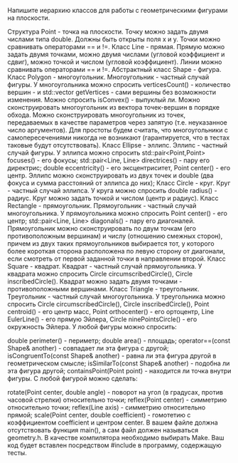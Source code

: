 Напишите иерархию классов для работы с геометрическими фигурами на плоскости.

Структура Point - точка на плоскости. Точку можно задать двумя числами типа double. Должны быть открыты поля x и y. Точки можно сравнивать операторами == и !=.
Класс Line - прямая. Прямую можно задать двумя точками, можно двумя числами (угловой коэффициент и сдвиг), можно точкой и числом (угловой коэффициент). Линии можно сравнивать операторами == и !=.
Абстрактный класс Shape - фигура.
Класс Polygon - многоугольник. Многоугольник - частный случай фигуры. У многоугольника можно спросить verticesCount() - количество вершин - и std::vector<Point> getVertices - сами вершины без возможности изменения. Можно спросить isConvex() - выпуклый ли. Можно сконструировать многоугольник из вектора точек-вершин в порядке обхода. Можно сконструировать многоугольник из точек, передаваемых в качестве параметров через запятую (т.е. неуказанное число аргументов). Для простоты будем считать, что многоугольники с самопересечениями никогда не возникают (гарантируется, что в тестах таковые будут отсутствовать).
Класс Ellipse - эллипс. Эллипс - частный случай фигуры. У эллипса можно спросить std::pair<Point,Point> focuses() - его фокусы; std::pair<Line, Line> directrices() - пару его директрис; double eccentricity() - его эксцентриситет, Point center() - его центр. Эллипс можно сконструировать из двух точек и double (два фокуса и сумма расстояний от эллипса до них);
Класс Circle - круг. Круг - частный случай эллипса. У круга можно спросить double radius() - радиус. Круг можно задать точкой и числом (центр и радиус).
Класс Rectangle - прямоугольник. Прямоугольник - частный случай многоугольника. У прямоугольника можно спросить Point center() - его центр; std::pair<Line, Line> diagonals() - пару его диагоналей. Прямоугольник можно сконструировать по двум точкам (его противоположным вершинам) и числу (отношению смежных сторон), причем из двух таких прямоугольников выбирается тот, у которого более короткая сторона расположена по левую сторону от диагонали, если смотреть от первой заданной точки в направлении второй.
Класс Square - квадрат. Квадрат - частный случай прямоугольника. У квадрата можно спросить Circle circumscribedCircle(), Circle inscribedCircle(). Квадрат можно задать двумя точками - противоположными вершинами.
Класс Triangle - треугольник. Треугольник - частный случай многоугольника. У треугольника можно спросить Circle circumscribedCircle(), Circle inscribedCircle(), Point centroid() - его центр масс, Point orthocenter() - его ортоцентр, Line EulerLine() - его прямую Эйлера, Circle ninePointsCircle() - его окружность Эйлера.
У любой фигуры можно спросить:

double perimeter() - периметр;
double area() - площадь;
operator==(const Shape& another) - совпадает ли эта фигура с другой;
isCongruentTo(const Shape& another) - равна ли эта фигура другой в геометрическом смысле;
isSimilarTo(const Shape& another) - подобна ли эта фигура другой;
containsPoint(Point point) - находится ли точка внутри фигуры.
С любой фигурой можно сделать:

rotate(Point center, double angle) - поворот на угол (в градусах, против часовой стрелки) относительно точки;
reflex(Point center) - симметрию относительно точки;
reflex(Line axis) - симметрию относительно прямой;
scale(Point center, double coefficient) - гомотетию с коэффициентом coefficient и центром center.
В вашем файле должна отсутствовать функция main(), а сам файл должен называться geometry.h. В качестве компилятора необходимо выбирать Make. Ваш код будет вставлен посредством #include в программу, содержащую тесты.
